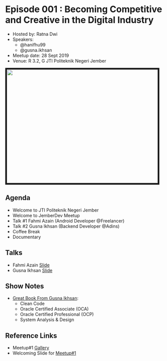 # Episode 001 : Becoming Competitive and Creative in the Digital Industry

- Hosted by: Ratna Dwi
- Speakers:
  - @hanifhu99
  - @gusna.ikhsan
- Meetup date: 28 Sept 2019
- Venue: R 3.2, G JTI Politeknik Negeri Jember

<!--- Thumbnailed embed of the video, n8Xo_ghCIOSY is the video id from the youtube url --->

<a href="https://photos.app.goo.gl/bhoyh1TV9QaHDAo6A" target="_blank"><img src="https://lh3.googleusercontent.com/H7S-LG8xaimiABXlyWZtiBj99ENB5VBYsiz-NeUu0hj4w95NH7arWb2eobJchAMmQVxZ8XXMyAdx-lEXoxBLuEQpTzOSaay9H1btXQKAs2pQSsqnXRrf6KleObzXaRldiPEP2QKVWohQXnktkT2_OMB2GXI8liiagDaHzSiTbkAtcZ7BSW5MnBqYQSXH3Bof89to2DKRNmB8e62MtJn_NydkN6guzUrtsz7zQq6nrZVlFw5hLgQh4_Gien1KCFV8VzCBIH1bgrwEPzyrXUd0gmBQftXEAU7AI6bOLlW0wq7mBkbB3j1knvweNG9SVYbRDwF5fDi8DVlzAjEIjqVhFTrhO3Ieb4IRhy4l0QuxAIcNxMlY1ZjaHMJV2TR4bCwGPF4KtoXMa79mru20_GFtgtz4KSvv4Xfd4IkGZUgj02aYAGpFrL-dLqeAREqeWgXBDQ2nhW8d03Nj6vJJF06oNuzQLCBpmlETMncKXdQDe20nmz2EzckcQQhiJ3eM_yzu_pawNpkVeE2yvDY0JzxU5ZdiGfxMLxmBRPPzYKQY09Ifij2UAgO4S_39_aJPQJp8yDzhB8ZtNTFWOSSRued7BwX9UhISVxNazn7WbgQ5MJWcadKhWGQRHKgIBWGFg9gXzI0ppCVfLgg1Z_FoB2NbWXVoJ0QLFzD7eImKSeT7GUR1gecmMeJfTF_pRfEbi33nUjOEDgH4xnV3Kop6Yn7SSBVibuJLZrVk9YORRkqgjmKGS4w=w1005-h670-no" width="480" height="360" border="5" /></a>

## Agenda

- Welcome to JTI Politeknik Negeri Jember
- Welcome to JemberDev Meetup
- Talk #1 Fahmi Azain (Android Developer @Freelancer)
- Talk #2 Gusna Ikhsan (Backend Developer @Adins)
- Coffee Break
- Documentary

## Talks

- Fahmi Azain [Slide](https://jember.dev)
- Gusna Ikhsan [Slide](https://jember.dev)

## Show Notes

- [Great Book From Gusna Ikhsan](https://www.dropbox.com/sh/8uzo7h0eoyuhkn3/AAAXpg7sd2zmlBYnsa8nIIXGa?dl=0):
  - Clean Code
  - Oracle Certified Associate (OCA)
  - Oracle Certified Professional (OCP)
  - System Analysis & Design

## Reference Links

- Meetup#1 [Gallery](https://photos.app.goo.gl/bhoyh1TV9QaHDAo6A)
- Welcoming Slide for [Meetup#1](https://drive.google.com/file/d/1GK74eLKHpZaTwuFyVWUoIA56V2YfCmQx/view?usp=sharing)
